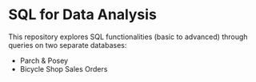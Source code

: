 # SQL for Data Analysis
This repository explores SQL functionalities (basic to advanced) through queries on two separate databases:
- Parch & Posey
- Bicycle Shop Sales Orders
